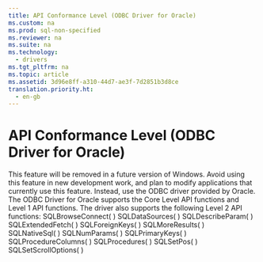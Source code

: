 ```yaml
---
title: API Conformance Level (ODBC Driver for Oracle)
ms.custom: na
ms.prod: sql-non-specified
ms.reviewer: na
ms.suite: na
ms.technology: 
  - drivers
ms.tgt_pltfrm: na
ms.topic: article
ms.assetid: 3d96e8ff-a310-44d7-ae3f-7d2851b3d8ce
translation.priority.ht: 
  - en-gb
---
```

# API Conformance Level (ODBC Driver for Oracle)
<?xml version="1.0" encoding="utf-8"?>
<developerConceptualDocument xmlns="http://ddue.schemas.microsoft.com/authoring/2003/5" xmlns:xlink="http://www.w3.org/1999/xlink" xmlns:xsi="http://www.w3.org/2001/XMLSchema-instance" xsi:schemaLocation="http://ddue.schemas.microsoft.com/authoring/2003/5 http://dduestorage.blob.core.windows.net/ddueschema/developer.xsd">
  <introduction>
    <alert class="important">
      <para>This feature will be removed in a future version of Windows. Avoid using this feature in new development work, and plan to modify applications that currently use this feature. Instead, use the ODBC driver provided by Oracle.</para>
    </alert>
    <para>The ODBC Driver for Oracle supports the <legacyLink xlink:href="8596eed7-bda6-4cac-ae1f-efde1aab785f">Core Level API functions</legacyLink> and <legacyLink xlink:href="98cced6f-41b8-43c1-a3cd-f4ea1615c0af">Level 1 API functions</legacyLink>. The driver also supports the following <legacyLink xlink:href="d9f49520-72d7-4234-8635-260d0ce4199c">Level 2 API functions</legacyLink>:  </para>
    <list class="bullet">
      <listItem>
        <para>
          <legacyLink xlink:href="d9f49520-72d7-4234-8635-260d0ce4199c">SQLBrowseConnect( )</legacyLink>
        </para>
      </listItem>
      <listItem>
        <para>
          <legacyLink xlink:href="d9f49520-72d7-4234-8635-260d0ce4199c">SQLDataSources( )</legacyLink>
        </para>
      </listItem>
      <listItem>
        <para>
          <legacyLink xlink:href="d9f49520-72d7-4234-8635-260d0ce4199c">SQLDescribeParam( )</legacyLink>
        </para>
      </listItem>
      <listItem>
        <para>
          <legacyLink xlink:href="d9f49520-72d7-4234-8635-260d0ce4199c">SQLExtendedFetch( )</legacyLink>
        </para>
      </listItem>
      <listItem>
        <para>
          <legacyLink xlink:href="d9f49520-72d7-4234-8635-260d0ce4199c">SQLForeignKeys( )</legacyLink>
        </para>
      </listItem>
      <listItem>
        <para>
          <legacyLink xlink:href="d9f49520-72d7-4234-8635-260d0ce4199c">SQLMoreResults( )</legacyLink>
        </para>
      </listItem>
      <listItem>
        <para>
          <legacyLink xlink:href="d9f49520-72d7-4234-8635-260d0ce4199c">SQLNativeSql( )</legacyLink>
        </para>
      </listItem>
      <listItem>
        <para>
          <legacyLink xlink:href="d9f49520-72d7-4234-8635-260d0ce4199c">SQLNumParams( )</legacyLink>
        </para>
      </listItem>
      <listItem>
        <para>
          <legacyLink xlink:href="d9f49520-72d7-4234-8635-260d0ce4199c">SQLPrimaryKeys( )</legacyLink>
        </para>
      </listItem>
      <listItem>
        <para>
          <legacyLink xlink:href="d9f49520-72d7-4234-8635-260d0ce4199c">SQLProcedureColumns( )</legacyLink>
        </para>
      </listItem>
      <listItem>
        <para>
          <legacyLink xlink:href="d9f49520-72d7-4234-8635-260d0ce4199c">SQLProcedures( )</legacyLink>
        </para>
      </listItem>
      <listItem>
        <para>
          <legacyLink xlink:href="d9f49520-72d7-4234-8635-260d0ce4199c">SQLSetPos( )</legacyLink>
        </para>
      </listItem>
      <listItem>
        <para>
          <legacyLink xlink:href="d9f49520-72d7-4234-8635-260d0ce4199c">SQLSetScrollOptions( )</legacyLink>
        </para>
      </listItem>
    </list>
  </introduction>
  <relatedTopics />
</developerConceptualDocument>